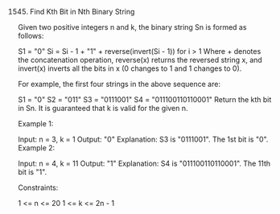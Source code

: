 1545. Find Kth Bit in Nth Binary String

Given two positive integers n and k, the binary string Sn is formed as follows:

S1 = "0"
Si = Si - 1 + "1" + reverse(invert(Si - 1)) for i > 1
Where + denotes the concatenation operation, reverse(x) returns the reversed string x, and invert(x) inverts all the bits in x (0 changes to 1 and 1 changes to 0).

For example, the first four strings in the above sequence are:

S1 = "0"
S2 = "011"
S3 = "0111001"
S4 = "011100110110001"
Return the kth bit in Sn. It is guaranteed that k is valid for the given n.

Example 1:

Input: n = 3, k = 1
Output: "0"
Explanation: S3 is "0111001".
The 1st bit is "0".
Example 2:

Input: n = 4, k = 11
Output: "1"
Explanation: S4 is "011100110110001".
The 11th bit is "1".

Constraints:

1 <= n <= 20
1 <= k <= 2n - 1
